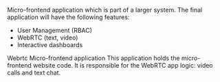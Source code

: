 Micro-frontend application which is part of a larger system. The final application will have the following features:
- User Management (RBAC)
- WebRTC (text, video)
- Interactive dashboards

Webrtc Micro-frontend application
This application holds the micro-frontend website code. It is responsible for the WebRTC app logic: video calls and text chat.